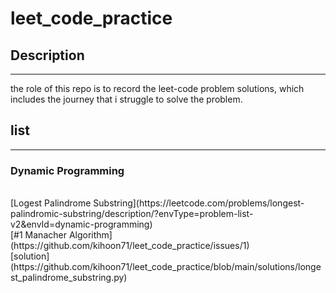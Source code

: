 # leet_code_practice

## Description
---
the role of this repo is to record the leet-code problem solutions, which includes the journey that i struggle to solve the problem.

## list
---

### Dynamic Programming
<br>
[Logest Palindrome Substring](https://leetcode.com/problems/longest-palindromic-substring/description/?envType=problem-list-v2&envId=dynamic-programming)
<br>
[#1 Manacher Algorithm](https://github.com/kihoon71/leet_code_practice/issues/1)
<br>
[solution](https://github.com/kihoon71/leet_code_practice/blob/main/solutions/longest_palindrome_substring.py)
<br>
